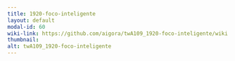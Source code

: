 ```yaml
---
title: 1920-foco-inteligente
layout: default
modal-id: 60
wiki-link: https://github.com/aigora/twA109_1920-foco-inteligente/wiki
thumbnail: 
alt: twA109_1920-foco-inteligente
---
```

